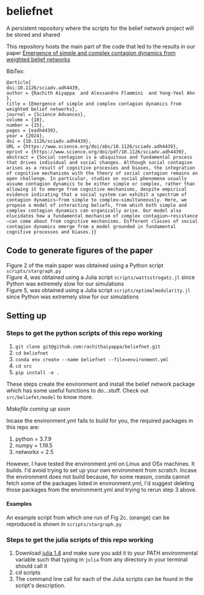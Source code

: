 # beliefnet

A persistent repository where the scripts for the belief network project will be stored and shared

This repository hosts the main part of the code that led to the results in our paper [Emergence of simple and complex contagion dynamics from weighted belief networks](https://arxiv.org/pdf/2301.02368.pdf)  

BibTex: 
```
@article{
doi:10.1126/sciadv.adh4439,
author = {Rachith Aiyappa  and Alessandro Flammini  and Yong-Yeol Ahn },
title = {Emergence of simple and complex contagion dynamics from weighted belief networks},
journal = {Science Advances},
volume = {10},
number = {15},
pages = {eadh4439},
year = {2024},
doi = {10.1126/sciadv.adh4439},
URL = {https://www.science.org/doi/abs/10.1126/sciadv.adh4439},
eprint = {https://www.science.org/doi/pdf/10.1126/sciadv.adh4439},
abstract = {Social contagion is a ubiquitous and fundamental process that drives individual and social changes. Although social contagion arises as a result of cognitive processes and biases, the integration of cognitive mechanisms with the theory of social contagion remains an open challenge. In particular, studies on social phenomena usually assume contagion dynamics to be either simple or complex, rather than allowing it to emerge from cognitive mechanisms, despite empirical evidence indicating that a social system can exhibit a spectrum of contagion dynamics—from simple to complex—simultaneously. Here, we propose a model of interacting beliefs, from which both simple and complex contagion dynamics can organically arise. Our model also elucidates how a fundamental mechanism of complex contagion—resistance—can come about from cognitive mechanisms. Different classes of social contagion dynamics emerge from a model grounded in fundamental cognitive processes and biases.}}
```
## Code to generate figures of the paper

Figure 2 of the main paper was obtained using a Python script `scripts/stargraph.py`  
Figure 4, was obtained using a Julia script `scripts/wattsstrogatz.jl` since Python was extremely slow for our simulations  
Figure 5, was obtained using a Julia script `scripts/optimalmodularity.jl` since Python was extremely slow for our simulations  


## Setting up
### Steps to get the **python scripts** of this repo working

1. `git clone git@github.com:rachithaiyappa/beliefnet.git`
2. `cd beliefnet`
3. `conda env create --name beliefnet --file=environment.yml`
4. `cd src`
5. `pip install -e .`

These steps create the environment and install the belief network package which has some useful functions to do...stuff. Check out `src/beliefet/model` to know more. 

*Makefile coming up soon*

Incase the environment.yml fails to build for you, the required packages in this repo are:
1. python = 3.7.9
2. numpy = 1.19.5
3. networkx = 2.5

However, I have tested the environment.yml on Linux and OSx machines. It builds. 
I'd avoid trying to set up your own environment from scratch. 
Incase the environment does not build because, for some reason, conda cannot fetch some of the packages listed in environment.yml, I'd suggest deleting those packages from the environment.yml and trying to rerun step 3 above. 

#### Examples

An example script from which one run of Fig 2c. (orange) can be reproduced is shown in `scripts/stargraph.py`

### Steps to get the **julia scripts** of this repo working

1. Download [julia 1.4](https://julialang.org/downloads/oldreleases/) and make sure you add it to your PATH environmental variable such that typing in `julia` from any directory in your terminal should call it
2. cd scripts
3. The command line call for each of the Julia scripts can be found in the script's description. 
